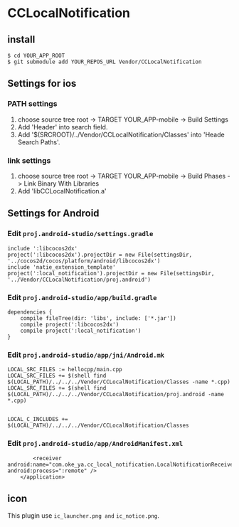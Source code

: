 # CCLocalNotification

## install

```
$ cd YOUR_APP_ROOT
$ git submodule add YOUR_REPOS_URL Vendor/CCLocalNotification
```

## Settings for ios

### PATH settings

1. choose source tree root -> TARGET YOUR_APP-mobile -> Build Settings
1. Add  'Header' into search field.
1. Add '$(SRCROOT)/../Vendor/CCLocalNotification/Classes' into 'Heade Search Paths'.

### link settings

1. choose source tree root -> TARGET YOUR_APP-mobile -> Build Phases -> Link Binary With Libraries
1. Add 'libCCLocalNotification.a'


## Settings for Android

### Edit `proj.android-studio/settings.gradle`

```
include ':libcocos2dx'
project(':libcocos2dx').projectDir = new File(settingsDir, '../cocos2d/cocos/platform/android/libcocos2dx')
include 'natie_extension_template'
project(':local_notification').projectDir = new File(settingsDir, '../Vendor/CCLocalNotification/proj.android')
```

### Edit `proj.android-studio/app/build.gradle`

```
dependencies {
    compile fileTree(dir: 'libs', include: ['*.jar'])
    compile project(':libcocos2dx')
    compile project(':local_notification')
}
```

### Edit `proj.android-studio/app/jni/Android.mk`

```
LOCAL_SRC_FILES := hellocpp/main.cpp
LOCAL_SRC_FILES += $(shell find $(LOCAL_PATH)/../../../Vendor/CCLocalNotification/Classes -name *.cpp)
LOCAL_SRC_FILES += $(shell find $(LOCAL_PATH)/../../../Vendor/CCLocalNotification/proj.android -name *.cpp)


LOCAL_C_INCLUDES += $(LOCAL_PATH)/../../../Vendor/CCLocalNotification/Classes
```

### Edit `proj.android-studio/app/AndroidManifest.xml`

```
        <receiver android:name="com.oke_ya.cc_local_notification.LocalNotificationReceiver" android:process=":remote" />
    </application>
```

## icon

This plugin use `ic_launcher.png and` `ic_notice.png`.
